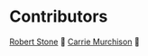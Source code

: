 # Contributors

[Robert Stone](https://github.com/Robertstone0514)
:robot: [Carrie Murchison](https://github.com/carrie-murchison) :space_invader:

